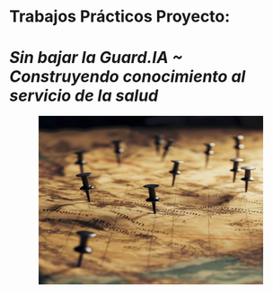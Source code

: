 # Trabajos Prácticos Proyecto: 

# ***Sin bajar la Guard.IA ~ Construyendo conocimiento al servicio de la salud***

<div align="center">

<p align="center">
  <img src="https://github.com/NoeliaFerrero/Proyecto_MentoriaFAMAF_2024/blob/cc6823d462fd0a6a71b0096bbf1ca9032755bc23/TPs/pinches2.jpg" width="400" height="300" >
</p>
</div>
